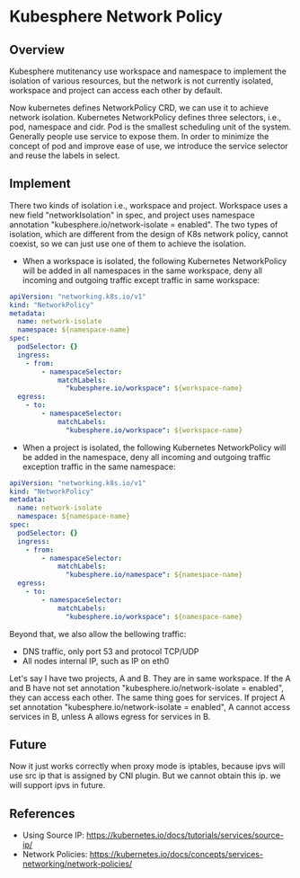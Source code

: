 # Kubesphere Network Policy

## Overview

Kubesphere mutitenancy use workspace and namespace to implement the isolation of various resources, but the network is not currently isolated, workspace and project can access each other by default.

Now kubernetes defines NetworkPolicy CRD, we can use it to achieve network isolation. Kubernetes NetworkPolicy defines three selectors, i.e., pod, namespace and cidr. Pod is the smallest scheduling unit of the system. Generally people use service to expose them. In order to  minimize the concept of pod and improve ease of use, we introduce the service selector and reuse the labels in select.

## Implement

There two kinds of isolation i.e., workspace and project. Workspace uses a new field "networkIsolation" in spec, and project uses namespace annotation "kubesphere.io/network-isolate = enabled". The two types of isolation, which are different from the design of K8s network policy, cannot coexist, so we can just
use one of them to achieve the isolation.

* When a workspace is isolated, the following Kubernetes NetworkPolicy will be added in all namespaces in the same workspace, deny all incoming and outgoing traffic except traffic in same workspace:

```yaml
apiVersion: "networking.k8s.io/v1"
kind: "NetworkPolicy"
metadata:
  name: network-isolate
  namespace: ${namespace-name}
spec:
  podSelector: {}
  ingress:
    - from:
        - namespaceSelector:
            matchLabels:
              "kubesphere.io/workspace": ${workspace-name}
  egress:
    - to:
        - namespaceSelector:
            matchLabels:
              "kubesphere.io/workspace": ${workspace-name}
```

* When a project is isolated, the following Kubernetes NetworkPolicy will be added in the namespace, deny all incoming and outgoing traffic exception traffic in the same namespace:

```yaml
apiVersion: "networking.k8s.io/v1"
kind: "NetworkPolicy"
metadata:
  name: network-isolate
  namespace: ${namespace-name}
spec:
  podSelector: {}
  ingress:
    - from:
        - namespaceSelector:
            matchLabels:
              "kubesphere.io/namespace": ${namespace-name}
  egress:
    - to:
        - namespaceSelector:
            matchLabels:
              "kubesphere.io/workspace": ${namespace-name}
```

Beyond that, we also allow the bellowing traffic:

* DNS traffic, only port 53 and protocol TCP/UDP
* All nodes internal IP, such as IP on eth0

Let's say I have two projects, A and B. They are in same workspace. If the A and B have not set annotation "kubesphere.io/network-isolate = enabled", they can access each other. The same thing goes for services. If project A set annotation "kubesphere.io/network-isolate = enabled", A cannot access services in B, unless A allows egress for services in B.

## Future

Now it just works correctly when proxy mode is iptables, because ipvs will use src ip that is assigned by CNI plugin. But we cannot obtain this ip. we will support ipvs in future.

## References

* Using Source IP: <https://kubernetes.io/docs/tutorials/services/source-ip/>
* Network Policies: <https://kubernetes.io/docs/concepts/services-networking/network-policies/>